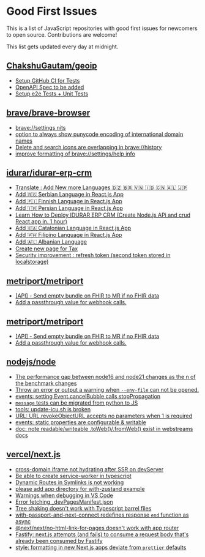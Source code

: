 # Good First Issues

This is a list of JavaScript repositories with good first issues for newcomers to open source. Contributions are welcome!

This list gets updated every day at midnight.

## [ChakshuGautam/geoip](https://github.com/ChakshuGautam/geoip)

- [Setup GitHub CI for Tests](https://github.com/ChakshuGautam/geoip/issues/9)
- [OpenAPI Spec to be added](https://github.com/ChakshuGautam/geoip/issues/4)
- [Setup e2e Tests + Unit Tests](https://github.com/ChakshuGautam/geoip/issues/8)

## [brave/brave-browser](https://github.com/brave/brave-browser)

- [brave://settings nits](https://github.com/brave/brave-browser/issues/20002)
- [option to always show punycode encoding of international domain names](https://github.com/brave/brave-browser/issues/17232)
- [Delete and search icons are overlapping in brave://history](https://github.com/brave/brave-browser/issues/32399)
- [improve formatting of brave://settings/help info](https://github.com/brave/brave-browser/issues/2560)

## [idurar/idurar-erp-crm](https://github.com/idurar/idurar-erp-crm)

- [Translate : Add New more Languages 🇩🇿 🇧🇷 🇻🇳 🇮🇩 🇨🇳 🇦🇱 🇯🇵](https://github.com/idurar/idurar-erp-crm/issues/643)
- [Add 🇷🇸 Serbian  Language in React.js App](https://github.com/idurar/idurar-erp-crm/issues/687)
- [Add 🇫🇮 Finnish  Language in React.js App](https://github.com/idurar/idurar-erp-crm/issues/674)
- [Add 🇮🇷 Persian  Language in React.js App](https://github.com/idurar/idurar-erp-crm/issues/684)
- [Learn How to Deploy IDURAR ERP CRM (Create Node.js APi and crud React app in. 1 hour)](https://github.com/idurar/idurar-erp-crm/issues/713)
- [Add 🇪🇦 Catalonian  Language in React.js App](https://github.com/idurar/idurar-erp-crm/issues/667)
- [Add 🇵🇭 Filipino  Language in React.js App](https://github.com/idurar/idurar-erp-crm/issues/673)
- [Add 🇦🇱 Albanian Language](https://github.com/idurar/idurar-erp-crm/issues/663)
- [Create new page for Tax](https://github.com/idurar/idurar-erp-crm/issues/545)
- [Security improvement : refresh token (second token stored in localstorage)](https://github.com/idurar/idurar-erp-crm/issues/204)

## [metriport/metriport](https://github.com/metriport/metriport)

- [[API] - Send empty bundle on FHIR to MR if no FHIR data](https://github.com/metriport/metriport/issues/1130)
- [Add a passthrough value for webhook calls. ](https://github.com/metriport/metriport/issues/1018)

## [metriport/metriport](https://github.com/metriport/metriport)

- [[API] - Send empty bundle on FHIR to MR if no FHIR data](https://github.com/metriport/metriport/issues/1130)
- [Add a passthrough value for webhook calls. ](https://github.com/metriport/metriport/issues/1018)

## [nodejs/node](https://github.com/nodejs/node)

- [The performance gap between node16 and node21 changes as the n of the benchmark changes](https://github.com/nodejs/node/issues/50571)
- [Throw an error or output a warning when `--env-file` can not be opened.](https://github.com/nodejs/node/issues/50536)
- [events: setting Event.cancelBubble calls stopPropagation](https://github.com/nodejs/node/issues/50401)
- [`message` tests can be migrated from python to JS](https://github.com/nodejs/node/issues/47707)
- [tools: update-icu.sh is broken](https://github.com/nodejs/node/issues/50498)
- [URL: URL.revokeObjectURL accepts no parameters when 1 is required](https://github.com/nodejs/node/issues/50432)
- [events: static properties are configurable & writable](https://github.com/nodejs/node/issues/50417)
- [doc: note readable/writeable .toWeb()/.fromWeb() exist in webstreams docs](https://github.com/nodejs/node/issues/45381)

## [vercel/next.js](https://github.com/vercel/next.js)

- [cross-domain iframe not hydrating after SSR on devServer](https://github.com/vercel/next.js/issues/18028)
- [Be able to create service-worker in typescript](https://github.com/vercel/next.js/issues/33863)
- [Dynamic Routes in Symlinks is not working](https://github.com/vercel/next.js/issues/16660)
- [please add app directory for with-zustand example](https://github.com/vercel/next.js/issues/52858)
- [Warnings when debugging in VS Code](https://github.com/vercel/next.js/issues/24349)
- [Error fetching _devPagesManifest.json](https://github.com/vercel/next.js/issues/17274)
- [Tree shaking doesn't work with Typescript barrel files](https://github.com/vercel/next.js/issues/12557)
- [with-passport-and-next-connect redefines response `end` function as async](https://github.com/vercel/next.js/issues/51628)
- [@next/next/no-html-link-for-pages doesn't work with app router](https://github.com/vercel/next.js/issues/51742)
- [Fastify: next.js attempts (and fails) to consume a request body that's already been consumed by Fastify](https://github.com/vercel/next.js/issues/24894)
- [style: formatting in new Next.js apps deviate from `prettier` defaults](https://github.com/vercel/next.js/issues/54402)

